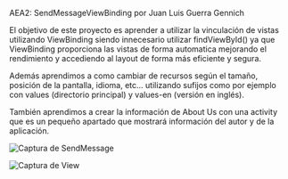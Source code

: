 AEA2: SendMessageViewBinding por Juan Luis Guerra Gennich

El objetivo de este proyecto es aprender a utilizar la vinculación de vistas utilizando ViewBinding
siendo innecesario utilizar findViewById() ya que ViewBinding proporciona las vistas de forma automatica
mejorando el rendimiento y accediendo al layout de forma más eficiente y segura.

Además aprendimos a como cambiar de recursos según el tamaño, posición de la pantalla, idioma, etc... 
utilizando sufijos como por ejemplo con values (directorio principal) y values-en (versión en inglés).

También aprendimos a crear la información de About Us con una activity que es un pequeño apartado que mostrará
información del autor y de la aplicación.

![Captura de SendMessage](https://github.com/jguegen/SendMessageViewBinding.git/screenshot/SendMessage.png?raw=true)


![Captura de View](https://github.com/jguegen/SendMessageViewBinding.git/screenshot/View.png?raw=true)